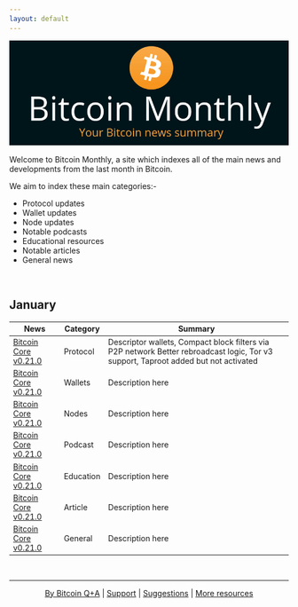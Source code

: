 ```yaml
---
layout: default
---
```


[![bitcoinerheader](https://raw.githubusercontent.com/BitcoinQnA/bitcoin-monthly/master/assets/images/BM%20Header.png)](https://bitcoinmonthly.news/)

Welcome to Bitcoin Monthly, a site which indexes all of the main news and developments from the last month in Bitcoin.

We aim to index these main categories:- 

* Protocol updates
* Wallet updates
* Node updates
* Notable podcasts
* Educational resources
* Notable articles
* General news

<br/>

## January

| News                                          | Category   | Summary                                                                       |
|------------------------------------------------------------|-------------------------|----------------------------------------------------------|
| [Bitcoin Core v0.21.0](https://bitcoincore.org/en/releases/0.21.0/)     | Protocol   | Descriptor wallets, Compact block filters via P2P network Better rebroadcast logic, Tor v3 support, Taproot added but not activated                                                         |
| [Bitcoin Core v0.21.0](https://bitcoincore.org/en/releases/0.21.0/)     | Wallets   | Description here                                          |
| [Bitcoin Core v0.21.0](https://bitcoincore.org/en/releases/0.21.0/)     | Nodes     | Description here                                          |
| [Bitcoin Core v0.21.0](https://bitcoincore.org/en/releases/0.21.0/)     | Podcast   | Description here                                          |
| [Bitcoin Core v0.21.0](https://bitcoincore.org/en/releases/0.21.0/)     | Education | Description here                                          |
| [Bitcoin Core v0.21.0](https://bitcoincore.org/en/releases/0.21.0/)     | Article   | Description here                                          |
| [Bitcoin Core v0.21.0](https://bitcoincore.org/en/releases/0.21.0/)     | General   | Description here                                          |


<br/>

***

<p align="center">
  <a href="https://twitter.com/BitcoinQ_A">By Bitcoin Q+A</a> |
  <a href="https://bqa.duckdns.org:20486/apps/96ZvtoJQr9bz5QyeDoUfhkmNTLZ/pos">Support</a> |
  <a href="https://github.com/BitcoinQnA/bitcoin-monthly/issues">Suggestions</a> |
  <a href="https://bitcoiner.guide">More resources</a>
  <br><br>
</p>



